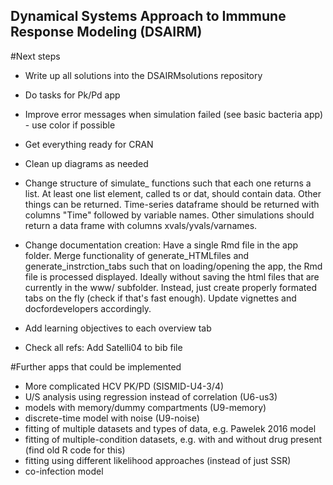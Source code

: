 ## Dynamical Systems Approach to Immmune Response Modeling (DSAIRM) 

#Next steps
* Write up all solutions into the DSAIRMsolutions repository
* Do tasks for Pk/Pd app
* Improve error messages when simulation failed (see basic bacteria app) - use color if possible
* Get everything ready for CRAN
* Clean up diagrams as needed

* Change structure of simulate_ functions such that each one returns a list. At least one list element, called ts or dat, should contain data. Other things can be returned.
Time-series dataframe should be returned with columns "Time" followed by variable names. Other simulations should return a data frame with columns xvals/yvals/varnames.   

* Change documentation creation: Have a single Rmd file in the app folder. Merge functionality of generate_HTMLfiles and generate_instrction_tabs such that on loading/opening the app, the Rmd file is processed displayed. Ideally without saving the html files that are currently in the www/ subfolder. Instead, just create properly formated tabs on the fly (check if that's fast enough). Update vignettes and docfordevelopers accordingly.
* Add learning objectives to each overview tab
* Check all refs: Add Satelli04 to bib file

#Further apps that could be implemented
* More complicated HCV PK/PD (SISMID-U4-3/4)
* U/S analysis using regression instead of correlation (U6-us3)
* models with memory/dummy compartments (U9-memory)
* discrete-time model with noise (U9-noise)
* fitting of multiple datasets and types of data, e.g. Pawelek 2016 model
* fitting of multiple-condition datasets, e.g. with and without drug present (find old R code for this) 
* fitting using different likelihood approaches (instead of just SSR)
* co-infection model
